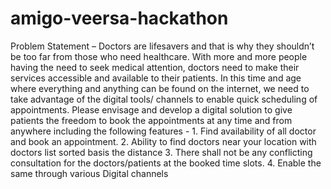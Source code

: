 # amigo-veersa-hackathon
Problem Statement – Doctors are lifesavers and that is why they shouldn’t be too far from those who need healthcare. With more and more people having the need to seek medical attention, doctors need to make their services accessible and available to their patients. In this time and age where everything and anything can be found on the internet, we need to take advantage of the digital tools/ channels to enable quick scheduling of appointments. Please envisage and develop a digital solution to give patients the freedom to book the appointments at any time and from anywhere including the following features - 1. Find availability of all doctor and book an appointment. 2. Ability to find doctors near your location with doctors list sorted basis the distance 3. There shall not be any conflicting consultation for the doctors/patients at the booked time slots. 4. Enable the same through various Digital channels
